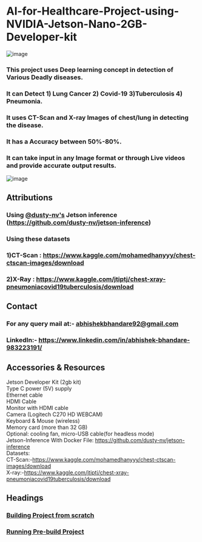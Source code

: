 # AI-for-Healthcare-Project-using-NVIDIA-Jetson-Nano-2GB-Developer-kit
![image](https://user-images.githubusercontent.com/80514108/147107654-c9d06d72-35a9-4a28-8d4a-d133eae3c282.png)

### This project uses Deep learning concept in detection of Various Deadly diseases. 
### It can Detect 1) Lung Cancer 2) Covid-19 3)Tuberculosis 4) Pneumonia. 
### It uses CT-Scan and X-ray Images of chest/lung in detecting the disease. 
### It has a Accuracy between 50%-80%. 
### It can take input in any Image format or through Live videos and provide accurate output results.
![image](https://user-images.githubusercontent.com/80514108/147101781-e98967f4-30fa-4a14-ab79-25999c7a4602.png)

## Attributions
### Using [@dusty-nv's](https://github.com/dusty-nv/) Jetson inference (https://github.com/dusty-nv/jetson-inference)
### Using these datasets
### 1)CT-Scan : https://www.kaggle.com/mohamedhanyyy/chest-ctscan-images/download
### 2)X-Ray   : https://www.kaggle.com/jtiptj/chest-xray-pneumoniacovid19tuberculosis/download

## Contact
### For any query mail at:- abhishekbhandare92@gmail.com
### LinkedIn:- https://www.linkedin.com/in/abhishek-bhandare-983223191/
## Accessories & Resources

Jetson Developer Kit (2gb kit) <br />
Type C power (5V) supply <br />
Ethernet cable <br />
HDMI Cable <br />
Monitor with HDMI cable <br />
Camera (Logitech C270 HD WEBCAM) <br />
Keyboard & Mouse (wireless) <br />
Memory card (more than 32 GB) <br />
Optional: cooling fan, micro-USB cable(for headless mode) <br />
Jetson-Inference With Docker File: https://github.com/dusty-nv/jetson-inference <br />
Datasets: <br />
CT-Scan:-https://www.kaggle.com/mohamedhanyyy/chest-ctscan-images/download <br />
X-ray:-https://www.kaggle.com/jtiptj/chest-xray-pneumoniacovid19tuberculosis/download <br />

## Headings

### [Building Project from scratch](https://github.com/THEGURUJ1/AI-for-Healthcare-Project-using-NVIDIA-Jetson-Nano-2GB-Developer-kit/blob/main/Building%20Project%20from%20scratch.md)
### [Running Pre-build Project](https://github.com/THEGURUJ1/AI-for-Healthcare-Project-using-NVIDIA-Jetson-Nano-2GB-Developer-kit/blob/main/Running%20Pre-Build%20Project.md)


 
 
 



  

